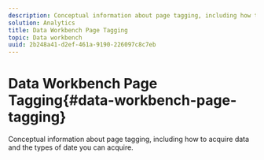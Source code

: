 ```yaml
---
description: Conceptual information about page tagging, including how to acquire data and the types of date you can acquire.
solution: Analytics
title: Data Workbench Page Tagging
topic: Data workbench
uuid: 2b248a41-d2ef-461a-9190-226097c8c7eb
---
```


# Data Workbench Page Tagging{#data-workbench-page-tagging}

Conceptual information about page tagging, including how to acquire data and the types of date you can acquire.

